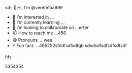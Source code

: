 sd- 👋 Hi, I’m @veretefaa999
- 👀 I’m interested in ...
- 🌱 I’m currently learning ...
- 💞️ I’m looking to collaborate on ...erter
- 📫 How to reach me ...456
- 😄 Pronouns: ...wee
- ⚡ Fun fact: ...465252sfddfsdfsdfgb
sdsdsdfsdfsdfsdfsdf
<!---dfdfgdfsd66dgj26132
veretefaa/veretefaa is a ✨ special ✨ repository because its `README.md3545` (t456his file) appears on your GitHub profile.
You can click the Preview link to take a look at your changes.
--->fds
5354354
